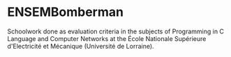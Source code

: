 # ENSEMBomberman
Schoolwork done as evaluation criteria in the subjects of Programming in C Language and Computer Networks at the École Nationale Supérieure d'Electricité et Mécanique (Université de Lorraine).
